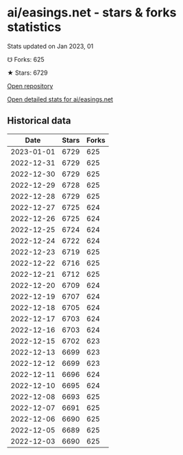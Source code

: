# ai/easings.net - stars & forks statistics

Stats updated on Jan 2023, 01

☋ Forks: 625

★ Stars: 6729

[Open repository](https://github.com/ai/easings.net)

[Open detailed stats for ai/easings.net](https://reviewgithub.com/rep/ai/easings.net)

## Historical data
| Date | Stars | Forks |
|------|-------|-------|
| 2023-01-01 | 6729 | 625 | 
| 2022-12-31 | 6729 | 625 | 
| 2022-12-30 | 6729 | 625 | 
| 2022-12-29 | 6728 | 625 | 
| 2022-12-28 | 6729 | 625 | 
| 2022-12-27 | 6725 | 624 | 
| 2022-12-26 | 6725 | 624 | 
| 2022-12-25 | 6724 | 624 | 
| 2022-12-24 | 6722 | 624 | 
| 2022-12-23 | 6719 | 625 | 
| 2022-12-22 | 6716 | 625 | 
| 2022-12-21 | 6712 | 625 | 
| 2022-12-20 | 6709 | 624 | 
| 2022-12-19 | 6707 | 624 | 
| 2022-12-18 | 6705 | 624 | 
| 2022-12-17 | 6703 | 624 | 
| 2022-12-16 | 6703 | 624 | 
| 2022-12-15 | 6702 | 623 | 
| 2022-12-13 | 6699 | 623 | 
| 2022-12-12 | 6699 | 623 | 
| 2022-12-11 | 6696 | 624 | 
| 2022-12-10 | 6695 | 624 | 
| 2022-12-08 | 6693 | 625 | 
| 2022-12-07 | 6691 | 625 | 
| 2022-12-06 | 6690 | 625 | 
| 2022-12-05 | 6689 | 625 | 
| 2022-12-03 | 6690 | 625 | 

